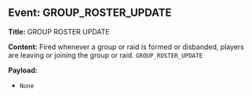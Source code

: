 ## Event: GROUP_ROSTER_UPDATE

**Title:** GROUP ROSTER UPDATE

**Content:**
Fired whenever a group or raid is formed or disbanded, players are leaving or joining the group or raid.
`GROUP_ROSTER_UPDATE`

**Payload:**
- `None`